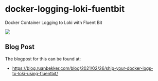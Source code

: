 # docker-logging-loki-fuentbit
Docker Container Logging to Loki with Fluent Bit

![](https://user-images.githubusercontent.com/567298/109366000-03908900-789b-11eb-952e-36ff23657517.png)

## Blog Post

The blogpost for this can be found at:
- https://blog.ruanbekker.com/blog/2021/02/26/ship-your-docker-logs-to-loki-using-fluentbit/

